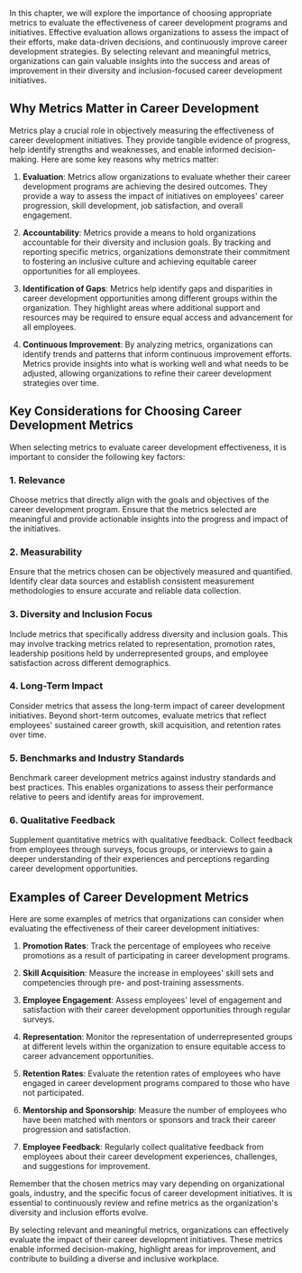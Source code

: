 
In this chapter, we will explore the importance of choosing appropriate metrics to evaluate the effectiveness of career development programs and initiatives. Effective evaluation allows organizations to assess the impact of their efforts, make data-driven decisions, and continuously improve career development strategies. By selecting relevant and meaningful metrics, organizations can gain valuable insights into the success and areas of improvement in their diversity and inclusion-focused career development initiatives.

## Why Metrics Matter in Career Development

Metrics play a crucial role in objectively measuring the effectiveness of career development initiatives. They provide tangible evidence of progress, help identify strengths and weaknesses, and enable informed decision-making. Here are some key reasons why metrics matter:

1. **Evaluation**: Metrics allow organizations to evaluate whether their career development programs are achieving the desired outcomes. They provide a way to assess the impact of initiatives on employees' career progression, skill development, job satisfaction, and overall engagement.
    
2. **Accountability**: Metrics provide a means to hold organizations accountable for their diversity and inclusion goals. By tracking and reporting specific metrics, organizations demonstrate their commitment to fostering an inclusive culture and achieving equitable career opportunities for all employees.
    
3. **Identification of Gaps**: Metrics help identify gaps and disparities in career development opportunities among different groups within the organization. They highlight areas where additional support and resources may be required to ensure equal access and advancement for all employees.
    
4. **Continuous Improvement**: By analyzing metrics, organizations can identify trends and patterns that inform continuous improvement efforts. Metrics provide insights into what is working well and what needs to be adjusted, allowing organizations to refine their career development strategies over time.
    

## Key Considerations for Choosing Career Development Metrics

When selecting metrics to evaluate career development effectiveness, it is important to consider the following key factors:

### 1\. Relevance

Choose metrics that directly align with the goals and objectives of the career development program. Ensure that the metrics selected are meaningful and provide actionable insights into the progress and impact of the initiatives.

### 2\. Measurability

Ensure that the metrics chosen can be objectively measured and quantified. Identify clear data sources and establish consistent measurement methodologies to ensure accurate and reliable data collection.

### 3\. Diversity and Inclusion Focus

Include metrics that specifically address diversity and inclusion goals. This may involve tracking metrics related to representation, promotion rates, leadership positions held by underrepresented groups, and employee satisfaction across different demographics.

### 4\. Long-Term Impact

Consider metrics that assess the long-term impact of career development initiatives. Beyond short-term outcomes, evaluate metrics that reflect employees' sustained career growth, skill acquisition, and retention rates over time.

### 5\. Benchmarks and Industry Standards

Benchmark career development metrics against industry standards and best practices. This enables organizations to assess their performance relative to peers and identify areas for improvement.

### 6\. Qualitative Feedback

Supplement quantitative metrics with qualitative feedback. Collect feedback from employees through surveys, focus groups, or interviews to gain a deeper understanding of their experiences and perceptions regarding career development opportunities.

## Examples of Career Development Metrics

Here are some examples of metrics that organizations can consider when evaluating the effectiveness of their career development initiatives:

1. **Promotion Rates**: Track the percentage of employees who receive promotions as a result of participating in career development programs.
    
2. **Skill Acquisition**: Measure the increase in employees' skill sets and competencies through pre- and post-training assessments.
    
3. **Employee Engagement**: Assess employees' level of engagement and satisfaction with their career development opportunities through regular surveys.
    
4. **Representation**: Monitor the representation of underrepresented groups at different levels within the organization to ensure equitable access to career advancement opportunities.
    
5. **Retention Rates**: Evaluate the retention rates of employees who have engaged in career development programs compared to those who have not participated.
    
6. **Mentorship and Sponsorship**: Measure the number of employees who have been matched with mentors or sponsors and track their career progression and satisfaction.
    
7. **Employee Feedback**: Regularly collect qualitative feedback from employees about their career development experiences, challenges, and suggestions for improvement.
    

Remember that the chosen metrics may vary depending on organizational goals, industry, and the specific focus of career development initiatives. It is essential to continuously review and refine metrics as the organization's diversity and inclusion efforts evolve.

By selecting relevant and meaningful metrics, organizations can effectively evaluate the impact of their career development initiatives. These metrics enable informed decision-making, highlight areas for improvement, and contribute to building a diverse and inclusive workplace.
